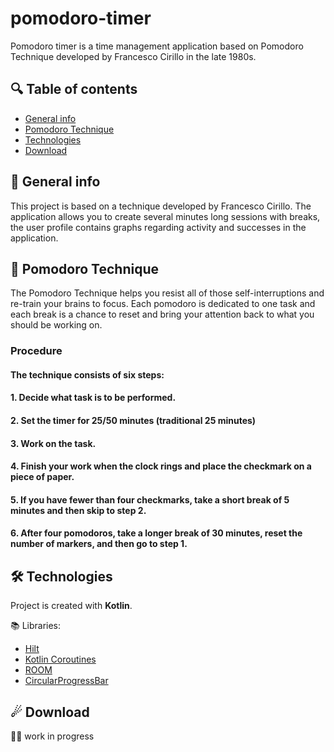 # pomodoro-timer
Pomodoro timer is a time management application based on Pomodoro Technique developed by Francesco Cirillo in the late 1980s.

## 🔍 Table of contents
* [General info](#-general-info)
* [Pomodoro Technique](#-pomodoro-technique)
* [Technologies](#-technologies)
* [Download](#-download)

## 📝 General info
This project is based on a technique developed by Francesco Cirillo. 
The application allows you to create several minutes long sessions with breaks, the user profile contains graphs regarding activity and successes in the application.

## 🍅 Pomodoro Technique
The Pomodoro Technique helps you resist all of those self-interruptions and re-train your brains to focus. 
Each pomodoro is dedicated to one task and each break is a chance to reset and bring your attention back to what you should be working on.

### Procedure
#### The technique consists of six steps:

#### 1. Decide what task is to be performed.
#### 2. Set the timer for 25/50 minutes (traditional 25 minutes)
#### 3. Work on the task.
#### 4. Finish your work when the clock rings and place the checkmark on a piece of paper.
#### 5. If you have fewer than four checkmarks, take a short break of 5 minutes and then skip to step 2.
#### 6. After four pomodoros, take a longer break of 30 minutes, reset the number of markers, and then go to step 1.

## 🛠 Technologies
Project is created with **Kotlin**.

📚 Libraries:
* [Hilt](https://developer.android.com/training/dependency-injection/hilt-android)
* [Kotlin Coroutines](https://kotlinlang.org/docs/reference/coroutines-overview.html)
* [ROOM](https://developer.android.com/jetpack/androidx/releases/room)
* [CircularProgressBar](https://github.com/lopspower/CircularProgressBar)

## ☄ Download
🐱‍💻 work in progress
